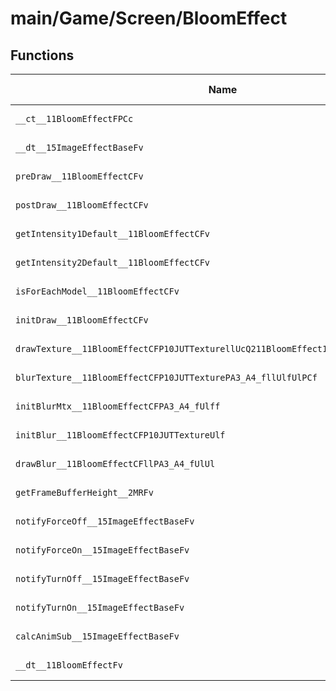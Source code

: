 # main/Game/Screen/BloomEffect

## Functions

| Name | Address | Match % |
|------|---------|---------|
| `__ct__11BloomEffectFPCc` | `0x8034A64C` | :x: (0.0%) |
| `__dt__15ImageEffectBaseFv` | `0x8034A7D8` | :x: (0.0%) |
| `preDraw__11BloomEffectCFv` | `0x8034A830` | :x: (0.0%) |
| `postDraw__11BloomEffectCFv` | `0x8034A8DC` | :x: (0.0%) |
| `getIntensity1Default__11BloomEffectCFv` | `0x8034AC98` | :x: (0.0%) |
| `getIntensity2Default__11BloomEffectCFv` | `0x8034ACA0` | :x: (0.0%) |
| `isForEachModel__11BloomEffectCFv` | `0x8034ACA8` | :x: (0.0%) |
| `initDraw__11BloomEffectCFv` | `0x8034ACB0` | :x: (0.0%) |
| `drawTexture__11BloomEffectCFP10JUTTexturellUcQ211BloomEffect19BLOOM_TEX_DRAW_TYPE` | `0x8034AEFC` | :x: (0.0%) |
| `blurTexture__11BloomEffectCFP10JUTTexturePA3_A4_fllUlfUlPCf` | `0x8034B190` | :x: (0.0%) |
| `initBlurMtx__11BloomEffectCFPA3_A4_fUlff` | `0x8034B260` | :x: (0.0%) |
| `initBlur__11BloomEffectCFP10JUTTextureUlf` | `0x8034B490` | :x: (0.0%) |
| `drawBlur__11BloomEffectCFllPA3_A4_fUlUl` | `0x8034B660` | :x: (0.0%) |
| `getFrameBufferHeight__2MRFv` | `0x8034B8E4` | :x: (0.0%) |
| `notifyForceOff__15ImageEffectBaseFv` | `0x8034B8F4` | :x: (0.0%) |
| `notifyForceOn__15ImageEffectBaseFv` | `0x8034B8F8` | :x: (0.0%) |
| `notifyTurnOff__15ImageEffectBaseFv` | `0x8034B8FC` | :x: (0.0%) |
| `notifyTurnOn__15ImageEffectBaseFv` | `0x8034B900` | :x: (0.0%) |
| `calcAnimSub__15ImageEffectBaseFv` | `0x8034B904` | :x: (0.0%) |
| `__dt__11BloomEffectFv` | `0x8034B908` | :x: (0.0%) |